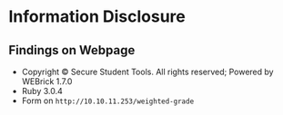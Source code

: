 # Information Disclosure


## Findings on Webpage

- Copyright © Secure Student Tools. All rights reserved; Powered by WEBrick 1.7.0
- Ruby 3.0.4
- Form on `http://10.10.11.253/weighted-grade`


